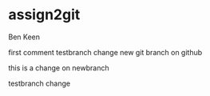 # assign2git
Ben Keen


first comment
testbranch change
new git branch on github



this is a change on newbranch

testbranch change

